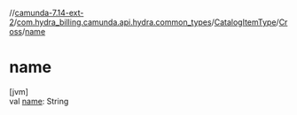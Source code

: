 //[camunda-7.14-ext-2](../../../../index.md)/[com.hydra_billing.camunda.api.hydra.common_types](../../index.md)/[CatalogItemType](../index.md)/[Cross](index.md)/[name](name.md)

# name

[jvm]\
val [name](name.md): String
